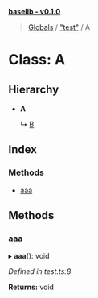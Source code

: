 **[baselib - v0.1.0](../README.md)**

> [Globals](../globals.md) / ["test"](../modules/_test_.md) / A

# Class: A

## Hierarchy

* **A**

  ↳ [B](_test_.b.md)

## Index

### Methods

* [aaa](_test_.a.md#aaa)

## Methods

### aaa

▸ **aaa**(): void

*Defined in test.ts:8*

**Returns:** void

